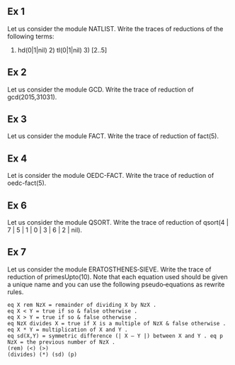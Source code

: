 ## Ex 1
Let us consider the module NATLIST. Write the traces of reductions of the following terms:
1) hd(0|1|nil) 2) tl(0|1|nil) 3) [2..5]

## Ex 2
Let us consider the module GCD. Write the trace of reduction of gcd(2015,31031).

## Ex 3
Let us consider the module FACT. Write the trace of reduction of fact(5).

## Ex 4
Let is consider the module OEDC-FACT. Write the trace of reduction of oedc-fact(5).

## Ex 6
Let us consider the module QSORT. Write the trace of reduction of qsort(4 | 7 | 5 | 1 | 0 | 3 | 6 | 2 | nil).

## Ex 7
Let us consider the module ERATOSTHENES‐SIEVE. Write the trace of reduction of primesUpto(10).
Note that each equation used should be given a unique name and you can use the following pseudo‐equations as rewrite rules.

```
eq X rem NzX = remainder of dividing X by NzX .
eq X < Y = true if so & false otherwise .
eq X > Y = true if so & false otherwise .
eq NzX divides X = true if X is a multiple of NzX & false otherwise .
eq X * Y = multiplication of X and Y .
eq sd(X,Y) = symmetric difference (| X – Y |) between X and Y . eq p NzX = the previous number of NzX .
(rem) (<) (>)
(divides) (*) (sd) (p)
```
